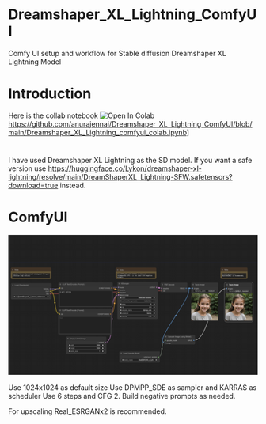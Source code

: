 # Dreamshaper_XL_Lightning_ComfyUI
Comfy UI setup and workflow for Stable diffusion Dreamshaper XL Lightning Model

# Introduction
Here is the collab notebook 
![Open In Colab](https://colab.research.google.com/assets/colab-badge.svg)https://github.com/anurajennai/Dreamshaper_XL_Lightning_ComfyUI/blob/main/Dreamshaper_XL_Lightning_comfyui_colab.ipynb]

#
I have used Dreamshaper XL Lightning as the SD model. 
If you want a safe version use 
https://huggingface.co/Lykon/dreamshaper-xl-lightning/resolve/main/DreamShaperXL_Lightning-SFW.safetensors?download=true instead.

# ComfyUI
![Alt text](https://github.com/anurajennai/Dreamshaper_XL_Lightning_ComfyUI/blob/main/dreamshaper_xl_lightning_workflow.jpg?raw=true "Workflow")

Use 1024x1024 as default size
Use DPMPP_SDE as sampler and KARRAS as scheduler
Use 6 steps and CFG 2. Build negative prompts as needed.

For upscaling Real_ESRGANx2 is recommended.



